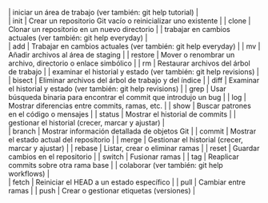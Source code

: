 |	iniciar un área de trabajo (ver también: git help tutorial)	|		
|	init	|	Crear un repositorio Git vacío o reinicializar uno existente	|
|	clone	|	Clonar un repositorio en un nuevo directorio	|
|	trabajar en cambios actuales (ver también: git help everyday)	|		
|	add	|	Trabajar en cambios actuales (ver también: git help everyday)	|
|	mv	|	Añadir archivos al área de staging	|
|	restore	|	Mover o renombrar un archivo, directorio o enlace simbólico	|
|	rm	|	Restaurar archivos del árbol de trabajo	|
|	examinar el historial y estado (ver también: git help revisions)	|		
|	bisect	|	Eliminar archivos del árbol de trabajo y del índice	|
|	diff	|	Examinar el historial y estado (ver también: git help revisions)	|
|	grep	|	Usar búsqueda binaria para encontrar el commit que introdujo un bug	|
|	log	|	Mostrar diferencias entre commits, ramas, etc.	|
|	show	|	Buscar patrones en el código o mensajes	|
|	status	|	Mostrar el historial de commits	|
|	gestionar el historial (crecer, marcar y ajustar)	|		
|	branch	|	Mostrar información detallada de objetos Git	|
|	commit	|	Mostrar el estado actual del repositorio	|
|	merge	|	Gestionar el historial (crecer, marcar y ajustar)	|
|	rebase	|	Listar, crear o eliminar ramas	|
|	reset	|	Guardar cambios en el repositorio	|
|	switch	|	Fusionar ramas	|
|	tag	|	Reaplicar commits sobre otra rama base	|
|	colaborar (ver también: git help workflows)	|		
|	fetch	|	Reiniciar el HEAD a un estado específico	|
|	pull	|	Cambiar entre ramas	|
|	push	|	Crear o gestionar etiquetas (versiones)	|
